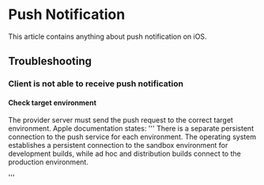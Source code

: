 # Push Notification
This article contains anything about push notification on iOS.

## Troubleshooting
### Client is not able to receive push notification
#### Check target environment
The provider server must send the push request to the correct target environment. Apple documentation states:
'''
 There is a separate persistent connection to the push service for each environment. The operating system establishes a persistent connection to the sandbox environment for development builds, while ad hoc and distribution builds connect to the production environment.

'''
